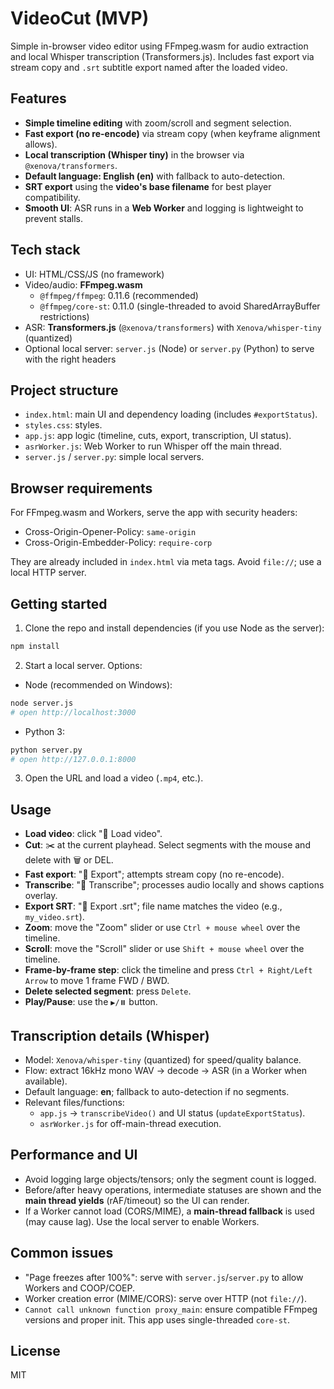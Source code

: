 # VideoCut (MVP)

Simple in-browser video editor using FFmpeg.wasm for audio extraction and local Whisper transcription (Transformers.js). Includes fast export via stream copy and `.srt` subtitle export named after the loaded video.

## Features

- **Simple timeline editing** with zoom/scroll and segment selection.
- **Fast export (no re-encode)** via stream copy (when keyframe alignment allows).
- **Local transcription (Whisper tiny)** in the browser via `@xenova/transformers`.
- **Default language: English (en)** with fallback to auto-detection.
- **SRT export** using the **video's base filename** for best player compatibility.
- **Smooth UI**: ASR runs in a **Web Worker** and logging is lightweight to prevent stalls.

## Tech stack

- UI: HTML/CSS/JS (no framework)
- Video/audio: **FFmpeg.wasm**
  - `@ffmpeg/ffmpeg`: 0.11.6 (recommended)
  - `@ffmpeg/core-st`: 0.11.0 (single-threaded to avoid SharedArrayBuffer restrictions)
- ASR: **Transformers.js** (`@xenova/transformers`) with `Xenova/whisper-tiny` (quantized)
- Optional local server: `server.js` (Node) or `server.py` (Python) to serve with the right headers

## Project structure

- `index.html`: main UI and dependency loading (includes `#exportStatus`).
- `styles.css`: styles.
- `app.js`: app logic (timeline, cuts, export, transcription, UI status).
- `asrWorker.js`: Web Worker to run Whisper off the main thread.
- `server.js` / `server.py`: simple local servers.

## Browser requirements

For FFmpeg.wasm and Workers, serve the app with security headers:
- Cross-Origin-Opener-Policy: `same-origin`
- Cross-Origin-Embedder-Policy: `require-corp`

They are already included in `index.html` via meta tags. Avoid `file://`; use a local HTTP server.

## Getting started

1) Clone the repo and install dependencies (if you use Node as the server):

```bash
npm install
```

2) Start a local server. Options:

- Node (recommended on Windows):

```bash
node server.js
# open http://localhost:3000
```

- Python 3:

```bash
python server.py
# open http://127.0.0.1:8000
```

3) Open the URL and load a video (`.mp4`, etc.).

## Usage

- **Load video**: click "📂 Load video".
- **Cut**: ✂️ at the current playhead. Select segments with the mouse and delete with 🗑️ or DEL.
- **Fast export**: "💾 Export"; attempts stream copy (no re-encode).
- **Transcribe**: "🧠 Transcribe"; processes audio locally and shows captions overlay.
- **Export SRT**: "📝 Export .srt"; file name matches the video (e.g., `my_video.srt`).
 - **Zoom**: move the "Zoom" slider or use `Ctrl + mouse wheel` over the timeline.
 - **Scroll**: move the "Scroll" slider or use `Shift + mouse wheel` over the timeline.
 - **Frame-by-frame step**: click the timeline and press `Ctrl + Right/Left Arrow` to move 1 frame FWD / BWD.
 - **Delete selected segment**: press `Delete`.
 - **Play/Pause**: use the `▶️/⏸️` button.

## Transcription details (Whisper)

- Model: `Xenova/whisper-tiny` (quantized) for speed/quality balance.
- Flow: extract 16kHz mono WAV → decode → ASR (in a Worker when available).
- Default language: **en**; fallback to auto-detection if no segments.
- Relevant files/functions:
  - `app.js` → `transcribeVideo()` and UI status (`updateExportStatus`).
  - `asrWorker.js` for off-main-thread execution.

## Performance and UI

- Avoid logging large objects/tensors; only the segment count is logged.
- Before/after heavy operations, intermediate statuses are shown and the **main thread yields** (rAF/timeout) so the UI can render.
- If a Worker cannot load (CORS/MIME), a **main-thread fallback** is used (may cause lag). Use the local server to enable Workers.

## Common issues

- "Page freezes after 100%": serve with `server.js`/`server.py` to allow Workers and COOP/COEP.
- Worker creation error (MIME/CORS): serve over HTTP (not `file://`).
- `Cannot call unknown function proxy_main`: ensure compatible FFmpeg versions and proper init. This app uses single-threaded `core-st`.

## License

MIT
